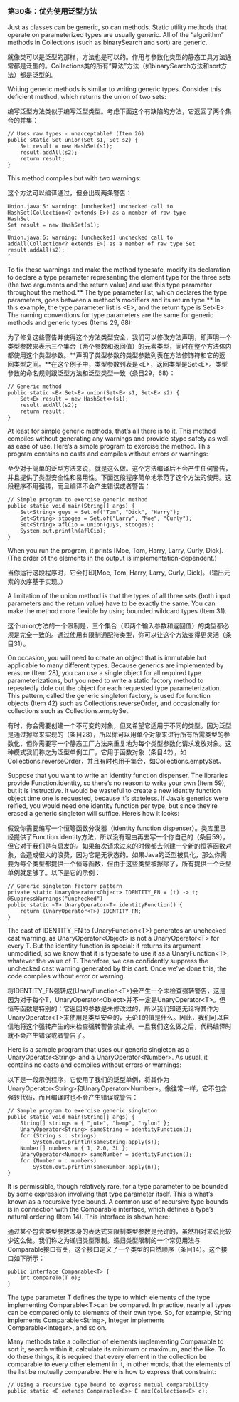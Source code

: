 ### 第30条：优先使用泛型方法

Just as classes can be generic, so can methods. Static utility methods that operate on parameterized types are usually generic. All of the “algorithm” methods in Collections \(such as binarySearch and sort\) are generic.

就像类可以是泛型的那样，方法也是可以的。作用与参数化类型的静态工具方法通常都是泛型的。Collections类的所有“算法”方法（如binarySearch方法和sort方法）都是泛型的。

Writing generic methods is similar to writing generic types. Consider this deficient method, which returns the union of two sets:

编写泛型方法类似于编写泛型类型。考虑下面这个有缺陷的方法，它返回了两个集合的并集：

```
// Uses raw types - unacceptable! (Item 26)
public static Set union(Set s1, Set s2) {
    Set result = new HashSet(s1);
    result.addAll(s2);
    return result;
}
```

This method compiles but with two warnings:

这个方法可以编译通过，但会出现两条警告：

```
Union.java:5: warning: [unchecked] unchecked call to
HashSet(Collection<? extends E>) as a member of raw type
HashSet
Set result = new HashSet(s1);
^
Union.java:6: warning: [unchecked] unchecked call to
addAll(Collection<? extends E>) as a member of raw type Set
result.addAll(s2);
^
```

To fix these warnings and make the method typesafe, modify its declaration to declare a type parameter representing the element type for the three sets \(the two arguments and the return value\) and use this type parameter throughout the method.** The type parameter list, which declares the type parameters, goes between a method’s modifiers and its return type.** In this example, the type parameter list is &lt;E&gt;, and the return type is Set&lt;E&gt;. The naming conventions for type parameters are the same for generic methods and generic types \(Items 29, 68\):

为了修复这些警告并使得这个方法类型安全，我们可以修改方法声明，即声明一个类型参数来表示三个集合（两个参数和返回值）的元素类型，同时在整个方法体内都使用这个类型参数。**声明了类型参数的类型参数列表在方法修饰符和它的返回类型之间。**在这个例子中，类型参数列表是&lt;E&gt;，返回类型是Set&lt;E&gt;。类型参数的命名规则跟泛型方法和泛型类型一致（条目29，68）：

```
// Generic method
public static <E> Set<E> union(Set<E> s1, Set<E> s2) {
    Set<E> result = new HashSet<>(s1);
    result.addAll(s2);
    return result;
}
```

At least for simple generic methods, that’s all there is to it. This method compiles without generating any warnings and provide stype safety as well as ease of use. Here’s a simple program to exercise the method. This program contains no casts and compiles without errors or warnings:

至少对于简单的泛型方法来说，就是这么做。这个方法编译后不会产生任何警告，并且提供了类型安全性和易用性。下面这段程序简单地示范了这个方法的使用。这段程序不用强转，而且编译不会产生错误或者警告：

```
// Simple program to exercise generic method
public static void main(String[] args) {
    Set<String> guys = Set.of("Tom", "Dick", "Harry");
    Set<String> stooges = Set.of("Larry", "Moe", "Curly");
    Set<String> aflCio = union(guys, stooges);
    System.out.println(aflCio);
}
```

When you run the program, it prints \[Moe, Tom, Harry, Larry, Curly, Dick\]. \(The order of the elements in the output is implementation-dependent.\)

当你运行这段程序时，它会打印\[Moe, Tom, Harry, Larry, Curly, Dick\]。（输出元素的次序基于实现。）

A limitation of the union method is that the types of all three sets \(both input parameters and the return value\) have to be exactly the same. You can make the method more flexible by using bounded wildcard types \(Item 31\).

这个union方法的一个限制是，三个集合（即两个输入参数和返回值）的类型都必须是完全一致的。通过使用有限制通配符类型，你可以让这个方法变得更灵活（条目31）。

On occasion, you will need to create an object that is immutable but applicable to many different types. Because generics are implemented by erasure \(Item 28\), you can use a single object for all required type parameterizations, but you need to write a static factory method to repeatedly dole out the object for each requested type parameterization. This pattern, called the generic singleton factory, is used for function objects \(Item 42\) such as Collections.reverseOrder, and occasionally for collections such as Collections.emptySet.

有时，你会需要创建一个不可变的对象，但又希望它适用于不同的类型。因为泛型是通过擦除来实现的（条目28），所以你可以用单个对象来进行所有所需类型的参数化，但你需要写一个静态工厂方法来重复地为每个类型参数化请求发放对象。这种模式我们称之为泛型单例工厂，它用于函数对象（条目42），如Collections.reverseOrder，并且有时也用于集合，如Collections.emptySet。

Suppose that you want to write an identity function dispenser. The libraries provide Function.identity, so there’s no reason to write your own \(Item 59\), but it is instructive. It would be wasteful to create a new identity function object time one is requested, because it’s stateless. If Java’s generics were reified, you would need one identity function per type, but since they’re erased a generic singleton will suffice. Here’s how it looks:

假设你需要编写一个恒等函数分发器（identity function dispenser）。类库里已经提供了Function.identity方法，所以没有理由再去写一个你自己的（条目59），但它对于我们是有启发的。如果每次请求过来的时候都去创建一个新的恒等函数对象，会造成很大的浪费，因为它是无状态的。如果Java的泛型被具化，那么你需要为每个类型都提供一个恒等函数，但由于这些类型被擦除了，所有提供一个泛型单例就足够了。以下是它的示例：

```
// Generic singleton factory pattern
private static UnaryOperator<Object> IDENTITY_FN = (t) -> t;
@SuppressWarnings("unchecked")
public static <T> UnaryOperator<T> identityFunction() {
    return (UnaryOperator<T>) IDENTITY_FN;
}
```

The cast of IDENTITY\_FN to \(UnaryFunction&lt;T&gt;\) generates an unchecked cast warning, as UnaryOperator&lt;Object&gt; is not a UnaryOperator&lt;T&gt; for every T. But the identity function is special: it returns its argument unmodified, so we know that it is typesafe to use it as a UnaryFunction&lt;T&gt;, whatever the value of T. Therefore, we can confidently suppress the unchecked cast warning generated by this cast. Once we’ve done this, the code compiles without error or warning.

将IDENTITY\_FN强转成\(UnaryFunction&lt;T&gt;\)会产生一个未检查强转警告，这是因为对于每个T，UnaryOperator&lt;Object&gt;并不一定是UnaryOperator&lt;T&gt;。但恒等函数是特别的：它返回的参数是未修改过的，所以我们知道无论将其作为UnaryOperator&lt;T&gt;来使用是类型安全的，无论T的值是什么。因此，我们可以自信地将这个强转产生的未检查强转警告禁止掉。一旦我们这么做之后，代码编译时就不会产生错误或者警告了。

Here is a sample program that uses our generic singleton as a UnaryOperator&lt;String&gt; and a UnaryOperator&lt;Number&gt;. As usual, it contains no casts and compiles without errors or warnings:

以下是一段示例程序，它使用了我们的泛型单例，将其作为UnaryOperator&lt;String&gt;和UnaryOperator&lt;Number&gt;。像往常一样，它不包含强转代码，而且编译时也不会产生错误或警告：

```
// Sample program to exercise generic singleton
public static void main(String[] args) {
    String[] strings = { "jute", "hemp", "nylon" };
    UnaryOperator<String> sameString = identityFunction();
    for (String s : strings)
        System.out.println(sameString.apply(s));
    Number[] numbers = { 1, 2.0, 3L };
    UnaryOperator<Number> sameNumber = identityFunction();
    for (Number n : numbers)
        System.out.println(sameNumber.apply(n));
}
```

It is permissible, though relatively rare, for a type parameter to be bounded by some expression involving that type parameter itself. This is what’s known as a recursive type bound. A common use of recursive type bounds is in connection with the Comparable interface, which defines a type’s natural ordering \(Item 14\). This interface is shown here:

通过某个包含类型参数本身的表达式来限制类型参数是允许的，虽然相对来说比较少这么做。我们称之为递归类型限制。递归类型限制的一个常见用法与Comparable接口有关，这个接口定义了一个类型的自然顺序（条目14）。这个接口如下所示：

```
public interface Comparable<T> {
    int compareTo(T o);
}
```

The type parameter T defines the type to which elements of the type implementing Comparable&lt;T&gt;can be compared. In practice, nearly all types can be compared only to elements of their own type. So, for example, String implements Comparable&lt;String&gt;, Integer implements Comparable&lt;Integer&gt;, and so on.

Many methods take a collection of elements implementing Comparable to sort it, search within it, calculate its minimum or maximum, and the like. To do these things, it is required that every element in the collection be comparable to every other element in it, in other words, that the elements of the list be mutually comparable. Here is how to express that constraint:

```
// Using a recursive type bound to express mutual comparability
public static <E extends Comparable<E>> E max(Collection<E> c);
```



